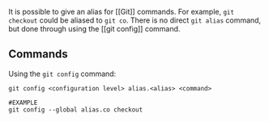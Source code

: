 It is possible to give an alias for [[Git]] commands. For example, `git checkout` could be aliased to `git co`. There is no direct `git alias` command, but done through using the [[git config]] command.
## Commands
Using the `git config` command:
```shell
git config <configuration level> alias.<alias> <command>

#EXAMPLE
git config --global alias.co checkout
```
